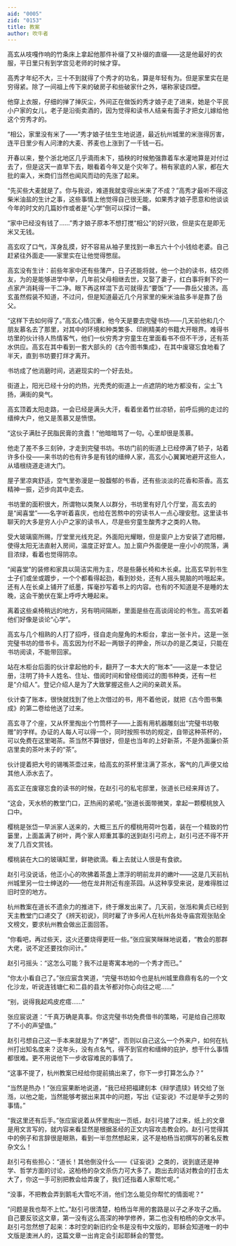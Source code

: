 ```yaml
---
aid: "0005"
zid: "0153"
title: 教案
author: 吹牛者
---
```


高玄从吱嘎作响的竹条床上拿起他那件补缀了又补缀的直缀——这是他最好的衣服，平日里只有到学宫见老师的时候才穿。

高秀才年纪不大，三十不到就得了个秀才的功名，算是年轻有为。但是家里实在是穷得紧。除了一间祖上传下来的破房子和些破家什之外，堪称家徒四壁。

他穿上衣服，仔细的掸了掸灰尘，外间正在做饭的秀才娘子走了进来，她是个平民小户家的女儿，老子是沿街卖酒的，因为觉得和读书人结亲有面子才把女儿嫁给他这个穷秀才的。

“相公，家里没有米了——”秀才娘子怯生生地说道，最近杭州城里的米涨得厉害，连平日里少有人问津的大麦、荞麦也上涨到了一千钱一石。

开春以来，整个浙北地区几乎滴雨未下，插秧的时候勉强靠着车水灌地算是对付过去了，但是这天一直旱下去，眼看着今年又是个灾年了。稍有家底的人家，都在大批的粜入，米商们当然也闻风而动的先涨了起来。

“先买些大麦就是了。你与我说，难道我就变得出米来了不成？”高秀才最听不得这柴米油盐的生计之事，这些事情上他觉得自己很无能，如果秀才娘子愿意和他谈谈今年的时文的几篇妙作或者是“心学”倒可以探讨一番。

“家中已经没有钱了……”秀才娘子原本不想打搅“相公”的好兴致，但是实在是即无米又无钱。

高玄叹了口气，浑身乱摸，好不容易从袖子里找到一串五六十个小钱给老婆。自己赶紧往外面走——家里实在让他觉得憋屈。

高玄没有生计：前些年家中还有些薄产，日子还能将就，他一个劲的读书，结交师友，为的是能够进学中举，几年前父母相继去世，又娶了妻子，红白事将剩下的一点家产消耗得一干二净。眼下再这样混下去可就得去“要饭”了——靠岳父接济。高玄虽然假装不知道，不过问，但是知道最近几个月家里的柴米油盐多半是靠了岳父。

“这样下去如何得了。”高玄心情沉重，他今天是要去完璧书坊——几天前他和几个朋友慕名去了那里，对其中的环境和种类繁多、印刷精美的书籍大开眼界。难得书坊里的伙计待人热情客气，他们一伙穷秀才穷童生在里面看书不但不干涉，还有茶水供应。高玄在其中看到一套大部头的《古今图书集成》，在其中废寝忘食地看了半天，直到书坊要打烊才离开。

书坊成了他消磨时间，逃避现实的一个好去处。

街道上，阳光已经十分的灼热，光秃秃的街道上一点遮阴的地方都没有，尘土飞扬，满街的臭气。

高玄顶着太阳走路，一会已经是满头大汗，看着坐着竹丝凉轿，前呼后拥的走过的缙绅大户，他又是羡慕又是愤恨。

“这伙子满肚子民脂民膏的贪蠹！”他暗暗骂了一句。心里却很是羡慕。

他走了差不多三刻钟，才走到完璧书坊。书坊门前的街道上已经停满了轿子，站着许多仆役——来书坊的也有许多是有钱的缙绅人家，高玄小心翼翼地避开这些人，从墙根绕道走进大门。

屋子里凉爽舒适，空气里弥漫是一股馥郁的书香，还有些淡淡的花香和茶香。高玄精神一振，迈步向其中走去。

书坊里的面积很大，所谓物以类聚人以群分，书坊里有好几个厅堂，高玄去的是“闻喜堂”——名字听着喜庆，也给在苦熬中的穷读书人一点心理安慰。这里读书聊天的大多是穷人小户之家的读书人，尽是些穷童生酸秀才之类的人物。

受大玻璃窗所赐，厅堂里光线充足。外面阳光耀眼，但是窗户上方安装了遮阳棚，使得太阳无法直射入房间，温度正好宜人。加上窗户外面便是一座小小的院落，满目浓绿，看着也觉得阴凉。

“闻喜堂”的装修和家具以简洁实用为主，尽是些藤长椅和木长桌。比高玄早到书生士子们或坐或踱步，一个个都看得起劲，看到妙处，还有人摇头晃脑的吟哦起来。还有人在长桌上铺开了纸墨，挥毫抄写着书上的内容。也有的不知道是不是睡的太晚，这会干脆伏在案上呼呼大睡起来。

离着这些桌椅稍远的地方，另有明间隔断，里面是些在高谈阔论的书生。高玄听着他们好像是谈论“心学”。

高玄与几个相熟的人打了招呼，径自走向屋角的木柜台，拿出一张卡片。这是一张完璧书坊的借书卡。高玄因为付不起一两银子的押金，所以办的是乙类证，只能在书坊阅读，不能带回家。

站在木柜台后面的伙计拿起他的卡，翻开了一本大大的“账本”——这是一本登记册，注明了持卡人姓名、住址、借阅时间和曾经借阅过的图书种类，还有一栏是“介绍人”。登记介绍人是为了大致掌握这些人之间的亲疏关系。

伙计查了账本，很快就找到了他上次借过的书，用不着他说，就把《古今图书集成》的第二卷给他送了过来。

高玄寻了个座，又从怀里掏出个竹筒杯子——上面有用机器雕刻出“完璧书坊敬赠”的字样。办证的人每人可以得一个，同时按照书坊的规定，自带这种茶杯的，可以免费在这里喝茶。茶当然不算很好，但是也当年的上好新茶，不是外面廉价茶店里卖的茶叶末子的“茶”。

伙计提着把大号的锡嘴茶壶过来，给高玄的茶杯里注满了茶水，客气的几声便又给其他人添水去了。

高玄正在废寝忘食的读书的时候，在赵引弓的私宅邸里，张道长已经来拜访了。

“这会，天水桥的教堂门口，正热闹的紧呢。”张道长面带微笑，拿起一颗樱桃放入口中。

樱桃是张岱一早派家人送来的，大概三五斤的樱桃用荷叶包着，装在一个精致的竹篓里，上面盖满了树叶，两个家人郑重其事的送到赵引弓府上，赵引弓还不得不开发了几百文赏钱。

樱桃装在大口的玻璃缸里，鲜艳欲滴。看上去就让人很是有食欲。

赵引弓没说话，他正小心的吹拂着茶盏上漂浮的明前龙井的嫩叶——这是几天前杭州城里另一位士绅送的——他在龙井附近有座茶园。从这种享受来说，是难得胜过旧时空的地方。

杭州教案在道长不遗余力的推进下，终于爆发出来了。几天前，张湉和黄贞已经到天主教堂门口递交了《辨天初说》，同时雇了许多闲人在杭州各处寺庙宫观张贴全文榜文，要求杭州教会做出正面回答。

“你看吧，再过些天，这火还要烧得更旺一些。”张应宸笑眯眯地说着，“教会的那群大佬，说不定还要找你问计。”

赵引弓摇头：“这怎么可能？我不过是寄寓本地的一个秀才而已。”

“你太小看自己了。”张应宸含笑道，“完璧书坊如今也是杭州城里鼎鼎有名的一个文化沙龙，听说连钱塘仁和二县的县太爷都对你心向往之呢……”

“别，说得我起鸡皮疙瘩……”

张应宸说道：“千真万确是真事。你这完璧书坊免费借书的策略，可是给自己捞取了不小的声望值。”

赵引弓想自己这一手本来就是为了“养望”，否则以自己这么一个外来户，如何在杭州打出知名度来？这年头，没有点名气，得不到官府和缙绅的庇护，想干什么事情都很难。更不用说他下一步收容难民的事情了。

“这事不提了，杭州教案已经给你提前搞出来了，你下一步打算怎么办？”

“当然是热办！”张应宸果断地说道，“我已经把福建刻本《辩学遗牍》转交给了张湉，以他之能，当然能够考据出来其中的问题，写出《证妄说》不过是举手之劳的事情。”

“我这里还有后手。”张应宸说着从怀里掏出一页纸，赵引弓接了过来，纸上的文章是用文言写的，就内容来看显然是根据圣经的正文内容攻击教会的。赵引弓觉得其中的例子和言辞很是眼熟，看到一半忽然想起来，这不是柏杨当初撰写的著名反教杂文么！

赵引弓有些担心：“道长！其他倒没什么——《证妄说》之类的，说到底还是神学、哲学方面的讨论，这柏杨的杂文杀伤力可大多了。跑出去的话对教会的打击太大了，你这一手可别把教会给弄废了，我们还指着人家帮忙呢。”

“没事，不把教会弄到鹅毛大雪吃不消，他们怎么能见你帮忙的情面呢？”

“问题是我也帮不上忙。”赵引弓很清楚，柏杨当年用的套路是以子之矛攻子之盾。自己要反驳这文章，第一没有这么高深的神学修养，第二也没有柏杨的杂文水平。赵引弓忽然想了起来：本时空的新旧约全书是没有中文版的，耶稣会知道唯一的中文版是澳洲人的，这篇文章一出肯定会引起耶稣会的警觉。
